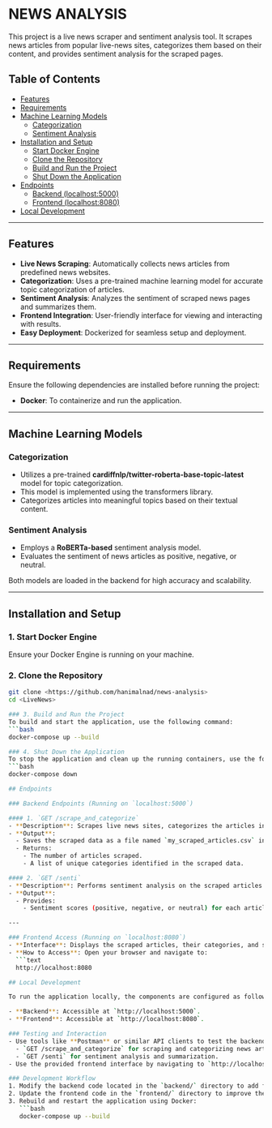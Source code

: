 # NEWS ANALYSIS

This project is a live news scraper and sentiment analysis tool. It scrapes news articles from popular live-news sites, categorizes them based on their content, and provides sentiment analysis for the scraped pages.

## Table of Contents
- [Features](#features)
- [Requirements](#requirements)
- [Machine Learning Models](#machine-learning-models)
  - [Categorization](#categorization)
  - [Sentiment Analysis](#sentiment-analysis)
- [Installation and Setup](#installation-and-setup)
  - [Start Docker Engine](#1-start-docker-engine)
  - [Clone the Repository](#2-clone-the-repository)
  - [Build and Run the Project](#3-build-and-run-the-project)
  - [Shut Down the Application](#4-shut-down-the-application)
- [Endpoints](#endpoints)
  - [Backend (localhost:5000)](#backend-running-on-localhost5000)
  - [Frontend (localhost:8080)](#frontend-running-on-localhost8080)
- [Local Development](#local-development)
  

---

## Features
- **Live News Scraping**: Automatically collects news articles from predefined news websites.
- **Categorization**: Uses a pre-trained machine learning model for accurate topic categorization of articles.
- **Sentiment Analysis**: Analyzes the sentiment of scraped news pages and summarizes them.
- **Frontend Integration**: User-friendly interface for viewing and interacting with results.
- **Easy Deployment**: Dockerized for seamless setup and deployment.

---

## Requirements
Ensure the following dependencies are installed before running the project:
- **Docker**: To containerize and run the application.

---

## Machine Learning Models

### Categorization
- Utilizes a pre-trained **cardiffnlp/twitter-roberta-base-topic-latest** model for topic categorization.
- This model is implemented using the transformers library.
- Categorizes articles into meaningful topics based on their textual content.

### Sentiment Analysis
- Employs a **RoBERTa-based** sentiment analysis model.
- Evaluates the sentiment of news articles as positive, negative, or neutral.

Both models are loaded in the backend for high accuracy and scalability.

---

## Installation and Setup

### 1. Start Docker Engine
Ensure your Docker Engine is running on your machine.

### 2. Clone the Repository
```bash
git clone <https://github.com/hanimalnad/news-analysis>
cd <LiveNews>

### 3. Build and Run the Project
To build and start the application, use the following command:
```bash
docker-compose up --build

### 4. Shut Down the Application
To stop the application and clean up the running containers, use the following command:
```bash
docker-compose down

## Endpoints

### Backend Endpoints (Running on `localhost:5000`)

#### 1. `GET /scrape_and_categorize`
- **Description**: Scrapes live news sites, categorizes the articles into topics, and saves the results to a CSV file.
- **Output**:
  - Saves the scraped data as a file named `my_scraped_articles.csv` in the `/app` directory.
  - Returns:
    - The number of articles scraped.
    - A list of unique categories identified in the scraped data.

#### 2. `GET /senti`
- **Description**: Performs sentiment analysis on the scraped articles.
- **Output**:
  - Provides:
    - Sentiment scores (positive, negative, or neutral) for each article.

---

### Frontend Access (Running on `localhost:8080`)
- **Interface**: Displays the scraped articles, their categories, and sentiment scores in a user-friendly format.
- **How to Access**: Open your browser and navigate to:  
  ```text
  http://localhost:8080

## Local Development

To run the application locally, the components are configured as follows:

- **Backend**: Accessible at `http://localhost:5000`.
- **Frontend**: Accessible at `http://localhost:8080`.

### Testing and Interaction
- Use tools like **Postman** or similar API clients to test the backend endpoints:
  - `GET /scrape_and_categorize` for scraping and categorizing news articles.
  - `GET /senti` for sentiment analysis and summarization.
- Use the provided frontend interface by navigating to `http://localhost:8080` in your browser for visualization and interaction.

### Development Workflow
1. Modify the backend code located in the `backend/` directory to add features or fix bugs.
2. Update the frontend code in the `frontend/` directory to improve the user interface or functionality.
3. Rebuild and restart the application using Docker:
   ```bash
   docker-compose up --build


